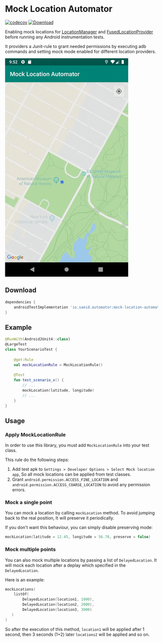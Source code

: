 # Mock Location Automator
[![codecov](https://codecov.io/gh/SaeedMasoumi/mock-location-automator/branch/master/graph/badge.svg)](https://codecov.io/gh/SaeedMasoumi/mock-location-automator)
[![Download](https://api.bintray.com/packages/smasoumi/maven/mock-location-automator/images/download.svg)](https://bintray.com/smasoumi/maven/mock-location-automator/_latestVersion)

Enabling mock locations for [LocationManager](https://developer.android.com/reference/kotlin/android/location/LocationManager) and [FusedLocationProvider](https://developers.google.com/location-context/fused-location-provider/) before running any Android instrumentation tests.

It providers a Junit-rule to grant needed permissions by executing adb commands and setting mock mode enabled for different location providers.

![Demo](video.gif)


## Download

```groovy
dependencies {
    androidTestImplementation 'io.saeid.automator:mock-location-automator:1.0.0'
}
```
## Example
```kotlin
@RunWith(AndroidJUnit4::class)
@LargeTest
class YourScenarioTest {

    @get:Rule
    val mockLocationRule = MockLocationRule()
    
    @Test
    fun test_scenario_x() {
        // ...
        mockLocation(latitude, longitude)
        // ...
    }
}
```

## Usage

### Apply MockLocationRule

In order to use this library, you must add `MockLocationRule` into your test class.

This rule do the following steps:

1. Add test apk to `Settings > Developer Options > Select Mock location app`, So all mock locations can be applied from test classes.
2. Grant `android.permission.ACCESS_FINE_LOCATION` and `android.permission.ACCESS_COARSE_LOCATION` to avoid any permission errors.

### Mock a single point

You can mock a location by calling `mockLocation` method. To avoid jumping back to the real position, It will preserve it periodically.
 
 If you don't want this behaviour, you can simply disable preserving mode:
  
```kotlin
mockLocation(latitude = 12.45, longitude = 56.78, preserve = false)
```

### Mock multiple points

You can also mock multiple locations by passing a list of `DelayedLocation`. It will mock each location after a deplay which specified in the `DelayedLocation`.

Here is an example:
```kotlin
mockLocations(
    listOf(
        DelayedLocation(location1, 1000),
        DelayedLocation(location2, 2000),
        DelayedLocation(location3, 3000)
   )
)
```

So after the execution of this method, `location1` will be applied after 1 second, then 3 seconds (1+2) later `locations2` will be applied and so on.
